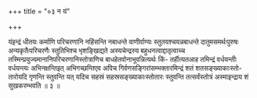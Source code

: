 +++
title = "०३ न यं"

+++

यंइन्द्रं धीतयः कर्माणि परिचरणानि नहिंसन्ति नबाधन्ते वाणीर्वाण्यः स्तुतयश्चयन्नबाधन्ते दातुमसमर्थःपुरुषः अन्यकृतैःपरिचरणैः स्तुतिभिश्च भृशङ्खिद्यते अस्यचेन्द्रस्य बहुधनत्वाद्दातृत्वाच्च तस्मिन्प्रयुज्यमानानिपरिचरणानिस्तोत्राणिच बाधहेतवोनाभूवन्नित्यर्थः किं- तर्हीत्यतआह तमिन्द्रं वर्धयन्तीः वर्धयन्त्यः अभिनक्षन्तिइत् अभिगच्छन्तिएव अपिच गिर्वणसङ्गिरांसम्भक्तारमिन्द्रं शतं शतसङ्ख्याकाःस्तो- तारोयदि गृणन्ति स्तुवन्ति यत् यदिच सहस्रं सहस्रसङ्ख्याकाःस्तोतारः स्तुवन्ति तत्सर्वंस्तोत्रं अस्माइन्द्राय शं सुखकरम्भवति ॥ ३ ॥